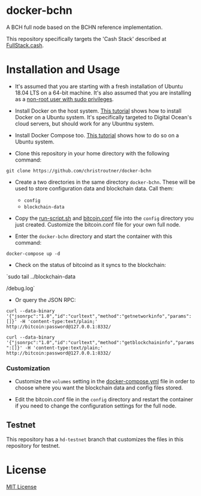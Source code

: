 # docker-bchn
A BCH full node based on the BCHN reference implementation.

This repository specifically targets the 'Cash Stack'
described at [FullStack.cash](https://fullstack.cash).

# Installation and Usage
- It's assumed that you are starting with a fresh installation of Ubuntu 18.04
LTS on a 64-bit machine. It's also assumed that you are installing as
a [non-root user with sudo privileges](https://www.digitalocean.com/community/tutorials/initial-server-setup-with-ubuntu-16-04).

- Install Docker on the host
system. [This tutorial](https://www.digitalocean.com/community/tutorials/how-to-install-and-use-docker-on-ubuntu-18-04) shows
how to install Docker on a Ubuntu system. It's specifically targeted to Digital
Ocean's cloud servers, but should work for any Ubuntnu system.

- Install Docker Compose too. [This tutorial](https://www.digitalocean.com/community/tutorials/how-to-install-docker-compose-on-ubuntu-18-04)
shows how to do so on a Ubuntu system.

- Clone this repository in your home directory with the following command:

`git clone https://github.com/christroutner/docker-bchn`

- Create a two directories in the same directory `docker-bchn`. These will be
used to store configuration data and blockchain data. Call them:
  - `config`
  - `blockchain-data`

- Copy the [run-script.sh](run-script.sh) and [bitcoin.conf](bitcoin.conf) file
into the `config` directory you just created. Customize the bitcoin.conf file for
your own full node.

- Enter the `docker-bchn` directory and start the container with this command:

`docker-compose up -d`

- Check on the status of bitcoind as it syncs to the blockchain:

`sudo tail ../blockchain-data


/debug.log`

- Or query the JSON RPC:

`curl --data-binary '{"jsonrpc":"1.0","id":"curltext","method":"getnetworkinfo","params":[]}' -H 'content-type:text/plain;' http://bitcoin:password@127.0.0.1:8332/`

`curl --data-binary '{"jsonrpc":"1.0","id":"curltext","method":"getblockchaininfo","params":[]}' -H 'content-type:text/plain;' http://bitcoin:password@127.0.0.1:8332/`

### Customization
- Customize the `volumes` setting in the [docker-compose.yml](docker-compose.yml)
file in order to choose where you want the blockchain data and config files stored.

- Edit the bitcoin.conf file in the `config` directory and restart the container
if you need to change the configuration settings for the full node.

## Testnet
This repository has a `hd-testnet` branch that customizes the files in this
repository for testnet.

# License
[MIT License](LICENSE.md)
